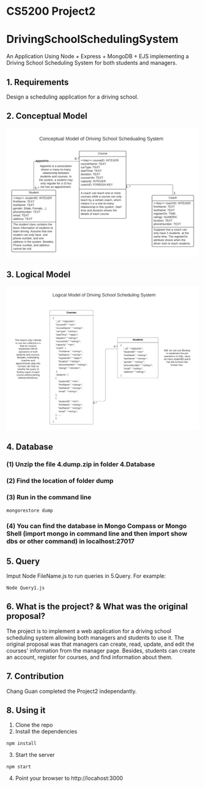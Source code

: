 # CS5200 Project2

# DrivingSchoolSchedulingSystem
An Application Using Node + Express + MongoDB + EJS implementing a Driving School Scheduling System for both students and managers.

## 1. Requirements

Design a scheduling application for a driving school. 


## 2. Conceptual Model

![alt text](https://github.com/guanchang98/DatabaseProject2/blob/main/2.ConceptualModel(MongoDB).png?raw=true)

	
## 3. Logical Model

![alt text](https://github.com/guanchang98/DatabaseProject2/blob/main/3.LogicalModel/3.LogicalModel(MongoDB).png?raw=true)

	
## 4. Database

### (1) Unzip the file 4.dump.zip in folder 4.Database

### (2) Find the location of folder dump

### (3) Run in the command line

```
mongorestore dump
```

### (4) You can find the database in Mongo Compass or Mongo Shell (import mongo in command line and then import show dbs or other command) in localhost:27017

## 5. Query

Imput Node FileName.js to run queries in 5.Query. For example:

```
Node Query1.js
```
	
## 6. What is the project? & What was the original proposal?

The project is to implement a web application for a driving school scheduling system allowing both managers and students to use it. The original proposal was that managers can create, read, update, and edit the courses' information from the manager page. Besides, students can create an account, register for courses, and find information about them.

## 7. Contribution


Chang Guan completed the Project2 independantly.

	




## 8. Using it

1) Clone the repo
2) Install the dependencies

```
npm install
```


3) Start the server

```
npm start
```

4) Point your browser to http://locahost:3000


